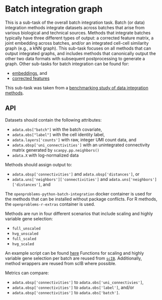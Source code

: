 <!--- TODO: add links --->

# Batch integration graph

This is a sub-task of the overall batch integration task. Batch (or data) integration methods integrate datasets across batches that arise from various biological and technical sources. Methods that integrate batches typically have three different types of output: a corrected feature matrix, a joint embedding across batches, and/or an integrated cell-cell similarity graph (e.g., a kNN graph). This sub-task focuses on all methods that can output integrated graphs, and includes methods that canonically output the other two data formats with subsequent postprocessing to generate a graph. Other sub-tasks for batch integration can be found for:

* [embeddings](../batch_integration_embed/), and
* [corrected features]()

This sub-task was taken from a [benchmarking study of data integration methods](https://www.biorxiv.org/content/10.1101/2020.05.22.111161v2).


## API

Datasets should contain the following attributes:

* `adata.obs["batch"]` with the batch covariate,
* `adata.obs["label"]` with the cell identity label,
* `adata.layers['counts']` with raw, integer UMI count data, and
* `adata.obsp['uni_connectivities']` with an unintegrated connectivity matrix generated
  by  `scanpy.pp.neighbors()`
* `adata.X` with log-normalized data

Methods should assign output to:
* `adata.obsp['connectivities']` and `adata.obsp['distances']`, or
* `adata.uns['neighbors']['connectivities']` and  `adata.uns['neighbors']['distances']`, and

The `openproblems-python-batch-integration` docker container is used for the methods that
can be installed without package conflicts. For R methods, the `openproblems-r-extras`
container is used.

Methods are run in four different scenarios that include scaling and highly variable gene selection:
* `full_unscaled`
* `hvg_unscaled`
* `full_scaled`
* `hvg_scaled`

An example script can be found [here](methods/_example.py)
Functions for scaling and highly variable gene selection per batch are reused from [`scIB`](https://github.com/theislab/scib). Additionally, method wrappers are reused from scIB where possible.

Metrics can compare:
* `adata.obsp['connectivities']` to `adata.obs['uni_connectivies']`,
* `adata.obsp['connectivities']` to `adata.obs['label']`, and/or
* `adata.obsp['connectivities']` to `adata.obs['batch']`.
